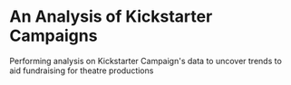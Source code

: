 # An Analysis of Kickstarter Campaigns
Performing analysis on Kickstarter Campaign's data to uncover trends to aid fundraising for theatre productions


